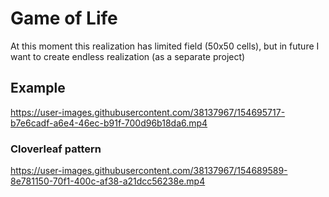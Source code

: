 # Game of Life
At this moment this realization has limited field (50x50 cells), but in future I want to create endless realization (as a separate project)

## Example
https://user-images.githubusercontent.com/38137967/154695717-b7e6cadf-a6e4-46ec-b91f-700d96b18da6.mp4

### Cloverleaf pattern
https://user-images.githubusercontent.com/38137967/154689589-8e781150-70f1-400c-af38-a21dcc56238e.mp4
